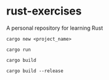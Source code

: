 # rust-exercises

A personal repository for learning Rust

```
cargo new <project_name>
```

```
cargo run
```

```
cargo build
```

```
cargo build --release
```
